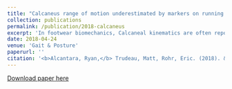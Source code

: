 ```yaml
---
title: "Calcaneus range of motion underestimated by markers on running shoe heel"
collection: publications
permalink: /publication/2018-calcaneus
excerpt: 'In footwear biomechanics, Calcaneal kinematics are often reported despite markers being placed on the outside of the shoe heel. We modified running shoes to be able to collect optical marker data on the shoe heel and foot simultaneously and answered the question: Do markers placed on the shoe heel accurately represent calcaneus range of motion during running?'
date: 2018-04-24
venue: 'Gait & Posture'
paperurl: ''
citation: '<b>Alcantara, Ryan,</b> Trudeau, Matt, Rohr, Eric. (2018). &quot;Calcaneus range of motino underestimated by markers on running shoe heel.&quot; <i>Gait & Posture</i>. 63.'
---
```

[Download paper here](http://alcantarar.github.io/files/Alcantara_et_al_2018.pdf)
